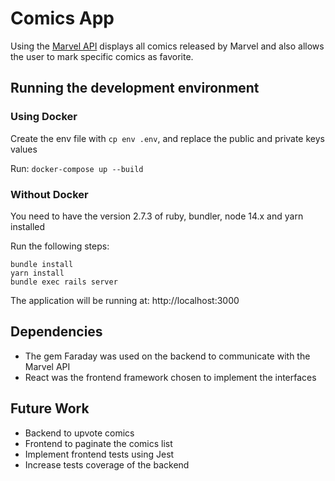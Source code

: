 # Comics App

Using the [Marvel API](https://developer.marvel.com/) displays all comics released by Marvel and also allows the user to mark specific comics as favorite.

## Running the development environment

### Using Docker

Create the env file with `cp env .env`, and replace the public and private keys values

Run: `docker-compose up --build`

### Without Docker

You need to have the version 2.7.3 of ruby, bundler, node 14.x and yarn installed

Run the following steps:

```shell
bundle install
yarn install
bundle exec rails server
```

The application will be running at: http://localhost:3000

## Dependencies

- The gem Faraday was used on the backend to communicate with the Marvel API
- React was the frontend framework chosen to implement the interfaces

## Future Work

- Backend to upvote comics
- Frontend to paginate the comics list
- Implement frontend tests using Jest
- Increase tests coverage of the backend
